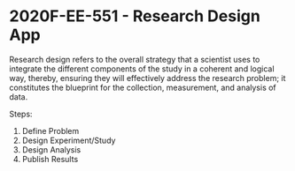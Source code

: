 # 2020F-EE-551 - Research Design App
Research design refers to the overall strategy that a scientist uses to integrate the different components of the study in a coherent and logical way, thereby, ensuring they will effectively address the research problem; it constitutes the blueprint for the collection, measurement, and analysis of data.

Steps:
1. Define Problem
2. Design Experiment/Study
3. Design Analysis
4. Publish Results